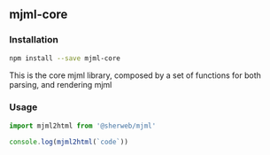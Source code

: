 ## mjml-core

### Installation

```bash
npm install --save mjml-core
```

This is the core mjml library, composed by a set of functions for both parsing, and rendering mjml

### Usage

```javascript
import mjml2html from '@sherweb/mjml'

console.log(mjml2html(`code`))
```
